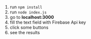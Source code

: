 1. run `npm install`
2. run `node index.js`
3. go to **localhost:3000**
4. fill the text field with Firebase Api key
5. click some buttons
6. see the results
